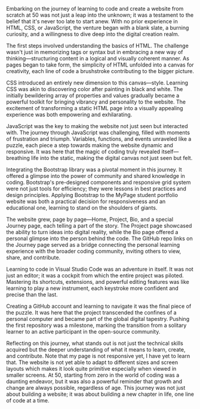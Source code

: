 Embarking on the journey of learning to code and create a website from scratch at 50 was not just a leap into the unknown; it was a testament to the belief that it's never too late to start anew. With no prior experience in HTML, CSS, or JavaScript, the venture began with a blank slate, a burning curiosity, and a willingness to dive deep into the digital creation realm.

The first steps involved understanding the basics of HTML. The challenge wasn't just in memorizing tags or syntax but in embracing a new way of thinking—structuring content in a logical and visually coherent manner. As pages began to take form, the simplicity of HTML unfolded into a canvas for creativity, each line of code a brushstroke contributing to the bigger picture.

CSS introduced an entirely new dimension to this canvas—style. Learning CSS was akin to discovering color after painting in black and white. The initially bewildering array of properties and values gradually became a powerful toolkit for bringing vibrancy and personality to the website. The excitement of transforming a static HTML page into a visually appealing experience was both empowering and exhilarating.

JavaScript was the key to making the website not just seen but interacted with. The journey through JavaScript was challenging, filled with moments of frustration and triumph. Variables, functions, and events unraveled like a puzzle, each piece a step towards making the website dynamic and responsive. It was here that the magic of coding truly revealed itself—breathing life into the static, making the digital canvas not just seen but felt.

Integrating the Bootstrap library was a pivotal moment in this journey. It offered a glimpse into the power of community and shared knowledge in coding. Bootstrap's pre-designed components and responsive grid system were not just tools for efficiency; they were lessons in best practices and design principles. Applying Bootstrap to the MyPage student portfolio website was both a practical decision for responsiveness and an educational one, learning to stand on the shoulders of giants.

The website grew, page by page—Home, Project, Bio, and a special Journey page, each telling a part of the story. The Project page showcased the ability to turn ideas into digital reality, while the Bio page offered a personal glimpse into the person behind the code. The GitHub repo links on the Journey page served as a bridge connecting the personal learning experience with the broader coding community, inviting others to view, share, and contribute.

Learning to code in Visual Studio Code was an adventure in itself. It was not just an editor; it was a cockpit from which the entire project was piloted. Mastering its shortcuts, extensions, and powerful editing features was like learning to play a new instrument, each keystroke more confident and precise than the last.

Creating a GitHub account and learning to navigate it was the final piece of the puzzle. It was here that the project transcended the confines of a personal computer and became part of the global digital tapestry. Pushing the first repository was a milestone, marking the transition from a solitary learner to an active participant in the open-source community.

Reflecting on this journey, what stands out is not just the technical skills acquired but the deeper understanding of what it means to learn, create, and contribute. Note that my page is not responsive yet, I have yet to learn that. The website is not yet able to adapt to different sizes and screen layouts which makes it look quite primitive especially when viewed in smaller screens. At 50, starting from zero in the world of coding was a daunting endeavor, but it was also a powerful reminder that growth and change are always possible, regardless of age. This journey was not just about building a website; it was about building a new chapter in life, one line of code at a time.
